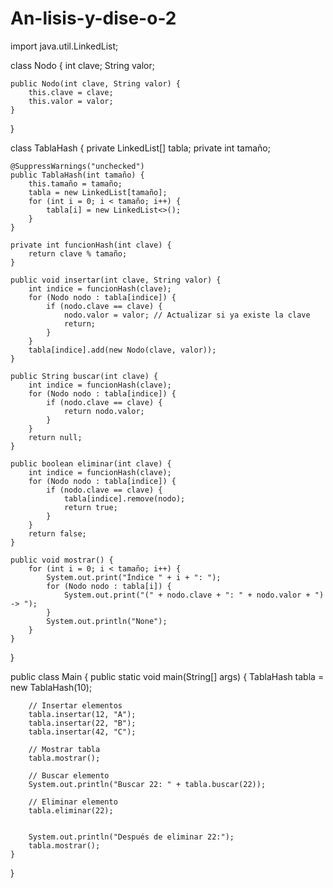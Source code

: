 # An-lisis-y-dise-o-2


import java.util.LinkedList;

class Nodo {
    int clave;
    String valor;
    

    public Nodo(int clave, String valor) {
        this.clave = clave;
        this.valor = valor;
    }
}

class TablaHash {
    private LinkedList<Nodo>[] tabla;
    private int tamaño;

    @SuppressWarnings("unchecked")
    public TablaHash(int tamaño) {
        this.tamaño = tamaño;
        tabla = new LinkedList[tamaño];
        for (int i = 0; i < tamaño; i++) {
            tabla[i] = new LinkedList<>();
        }
    }

    private int funcionHash(int clave) {
        return clave % tamaño;
    }

    public void insertar(int clave, String valor) {
        int indice = funcionHash(clave);
        for (Nodo nodo : tabla[indice]) {
            if (nodo.clave == clave) {
                nodo.valor = valor; // Actualizar si ya existe la clave
                return;
            }
        }
        tabla[indice].add(new Nodo(clave, valor));
    }

    public String buscar(int clave) {
        int indice = funcionHash(clave);
        for (Nodo nodo : tabla[indice]) {
            if (nodo.clave == clave) {
                return nodo.valor;
            }
        }
        return null;
    }

    public boolean eliminar(int clave) {
        int indice = funcionHash(clave);
        for (Nodo nodo : tabla[indice]) {
            if (nodo.clave == clave) {
                tabla[indice].remove(nodo);
                return true;
            }
        }
        return false;
    }

    public void mostrar() {
        for (int i = 0; i < tamaño; i++) {
            System.out.print("Índice " + i + ": ");
            for (Nodo nodo : tabla[i]) {
                System.out.print("(" + nodo.clave + ": " + nodo.valor + ") -> ");
            }
            System.out.println("None");
        }
    }
}

public class Main {
    public static void main(String[] args) {
        TablaHash tabla = new TablaHash(10);

        // Insertar elementos
        tabla.insertar(12, "A");
        tabla.insertar(22, "B");
        tabla.insertar(42, "C");

        // Mostrar tabla
        tabla.mostrar();

        // Buscar elemento
        System.out.println("Buscar 22: " + tabla.buscar(22));

        // Eliminar elemento
        tabla.eliminar(22);
        

        System.out.println("Después de eliminar 22:");
        tabla.mostrar();
    }
}
